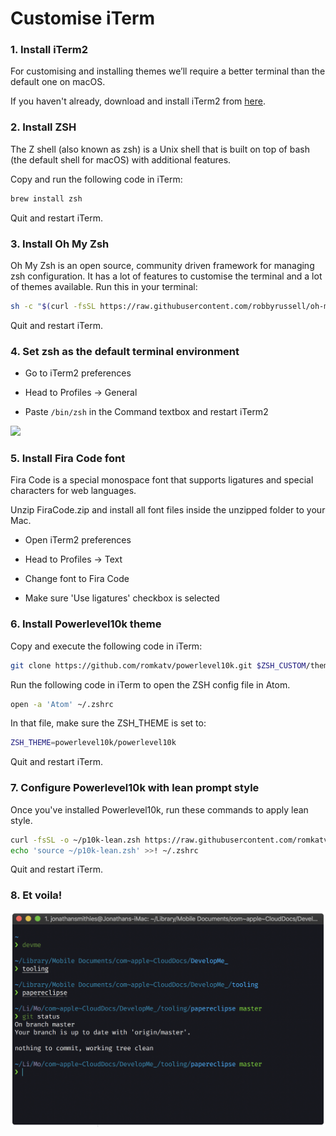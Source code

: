# Customise iTerm

### 1. Install iTerm2

For customising and installing themes we’ll require a better terminal than the default one on macOS.

If you haven't already, download and install iTerm2 from [here](https://www.iterm2.com/downloads.html).

### 2. Install ZSH

The Z shell (also known as zsh) is a Unix shell that is built on top of bash (the default shell for macOS) with additional features.

Copy and run the following code in iTerm:
```bash
brew install zsh
```

Quit and restart iTerm.

### 3. Install Oh My Zsh

Oh My Zsh is an open source, community driven framework for managing zsh configuration. It has a lot of features to customise the terminal and a lot of themes available.
Run this in your terminal:
```bash
sh -c "$(curl -fsSL https://raw.githubusercontent.com/robbyrussell/oh-my-zsh/master/tools/install.sh)"
```

Quit and restart iTerm.

### 4. Set zsh as the default terminal environment

- Go to iTerm2 preferences

- Head to Profiles -> General

- Paste `/bin/zsh` in the Command textbox and restart iTerm2

![](https://miro.medium.com/max/2000/1*IMi-1KtCS3UGmVQtJ1nLDw.png)

### 5. Install Fira Code font

Fira Code is a special monospace font that supports ligatures and special characters for web languages.

Unzip FiraCode.zip and install all font files inside the unzipped folder to your Mac.

 - Open iTerm2 preferences
 
 - Head to Profiles -> Text

 - Change font to Fira Code

 - Make sure 'Use ligatures' checkbox is selected

### 6. Install Powerlevel10k theme

Copy and execute the following code in iTerm:

```bash
git clone https://github.com/romkatv/powerlevel10k.git $ZSH_CUSTOM/themes/powerlevel10k
```

Run the following code in iTerm to open the ZSH config file in Atom. 
```bash
open -a 'Atom' ~/.zshrc
```
In that file, make sure the ZSH_THEME is set to:
```bash
ZSH_THEME=powerlevel10k/powerlevel10k
```

Quit and restart iTerm.

### 7. Configure Powerlevel10k with lean prompt style

Once you've installed Powerlevel10k, run these commands to apply lean style.
```bash
curl -fsSL -o ~/p10k-lean.zsh https://raw.githubusercontent.com/romkatv/powerlevel10k/master/config/p10k-lean.zsh
echo 'source ~/p10k-lean.zsh' >>! ~/.zshrc
```

Quit and restart iTerm.

### 8. Et voila!
![](final.png)
